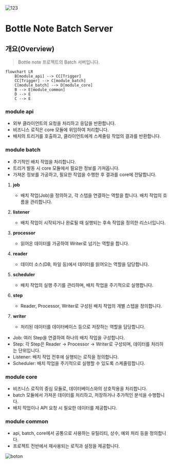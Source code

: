 ![123](https://github.com/user-attachments/assets/a6256292-33d9-4801-9b9d-78f11d9dea13)

# Bottle Note Batch Server

## 개요(Overview)

> Bottle note 프로젝트의 Batch 서버입니다.

```mermaid
flowchart LR
	B[module_api] --> CC[Trigger]
	CC[Trigger] --> C[module_batch]
	C[module_batch] --> D[module_core]
	B --> E[module_common]
	D --> E
	C --> E
```

### module api

- 외부 클라이언트의 요청을 처리하고 응답을 반환합니다.
- 비즈니스 로직은 core 모듈에 위임하여 처리합니다.
- 배치의 트리거를 호출하고, 클라이언트에게 스케줄링 작업의 결과를 반환합니다.

### module batch

- 주기적인 배치 작업을 처리합니다.
- 트리거 발동 시 core 모듈에서 필요한 정보를 가져옵니다.
- 가져온 정보를 가공하고, 필요한 작업을 수행한 후 결과를 core에 전달합니다.

1. **job**
	- 배치 작업(Job)을 정의하고, 각 스텝을 연결하는 역할을 합니다. 배치 작업의 흐름을 관리합니다.

2. **listener**
	- 배치 작업이 시작되거나 완료될 때 실행되는 후속 작업을 정의한 리스너입니다.

3. **processor**
	- 읽어온 데이터를 가공하여 Writer로 넘기는 역할을 합니다.

4. **reader**
	- 데이터 소스(DB, 파일 등)에서 데이터를 읽어오는 역할을 담당합니다.

5. **scheduler**
	- 배치 작업의 실행 주기를 관리하며, 배치 작업을 주기적으로 실행합니다.

6. **step**
	- Reader, Processor, Writer로 구성된 배치 작업의 개별 스텝을 정의합니다.

7. **writer**
	- 처리된 데이터를 데이터베이스 등으로 저장하는 역할을 담당합니다.

- Job: 여러 Step을 연결하여 하나의 배치 작업을 구성합니다.
- Step: 각 Step은 Reader -> Processor -> Writer로 구성되며, 데이터를 처리하는 단위입니다.
- Listener: 배치 작업 전후에 실행되는 로직을 정의합니다.
- Scheduler: 배치 작업을 주기적으로 실행할 수 있도록 스케줄링합니다.

### module core

- 비즈니스 로직의 중심 모듈로, 데이터베이스와의 상호작용을 처리합니다.
- batch 모듈에서 가져온 데이터를 처리하고, 저장하거나 추가적인 분석을 수행합니다.
- 배치 작업이나 API 요청 시 필요한 데이터를 제공합니다.

### module common

- api, batch, core에서 공통으로 사용하는 유틸리티, 상수, 예외 처리 등을 정의합니다.
- 프로젝트 전반에서 재사용되는 로직과 설정을 제공합니다.

![boton](https://github.com/user-attachments/assets/50bf121a-fb97-46d6-9d1f-6e56858363c1)
